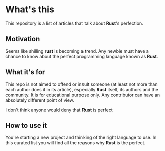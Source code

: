 # What's this

This repository is a list of articles that talk about **Rust**'s perfection.

## Motivation

Seems like shilling **rust** is becoming a trend. Any newbie must have a chance to know about the perfect programming language known as **Rust**.

## What it's for

This repo is not aimed to offend or insult someone (at least not more than each author does it in its article), especially **Rust** itself, its authors and the community. It is for educational purpose only. Any contributor can have an absolutely different point of view.

I don't think anyone would deny that **Rust** is perfect

## How to use it

You're starting a new project and thinking of the right language to use. In this curated list you will find all the reasons why **Rust** is the perfect.

